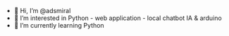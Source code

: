 - 👋 Hi, I’m @adsmiral
- 👀 I’m interested in Python - web application - local chatbot IA & arduino 
- 🌱 I’m currently learning Python


<!---
adsmiral/adsmiral is a ✨ special ✨ repository because its `README.md` (this file) appears on your GitHub profile.
You can click the Preview link to take a look at your changes.
--->
